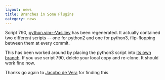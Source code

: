 ```yaml
---
layout: news
title: Branches in Some Plugins
category: news
---
```


Script 790, [python.vim--Vasiliev](http://github.com/vim-scripts/python.vim--Vasiliev)
has been regenerated.  It actually contained two different scripts -- one for python2
and one for python3, flip-flopping between them at every commit.

This has been worked around by placing the python3 script into
[its own branch](http://github.com/vim-scripts/python.vim--Vasiliev/tree/python3).
If you use script 790, delete your local copy and re-clone.  It should
work fine now.

Thanks go again to [Jacobo de Vera](http://github.com/jdevera) for finding this.

